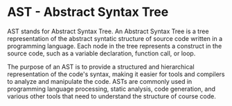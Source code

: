 # AST - Abstract Syntax Tree

AST stands for Abstract Syntax Tree. An Abstract Syntax Tree is a tree representation of the abstract syntatic structure of source code written in a programming language. Each node in the tree represents a construct in the source code, such as a variable declaration, function call, or loop.

The purpose of an AST is to provide a structured and hierarchical representation of the code's syntax, making it easier for tools and compilers to analyze and manipulate the code. ASTs are commonly used in programming language processing, static analysis, code generation, and various other tools that need to understand the structure of course code.
